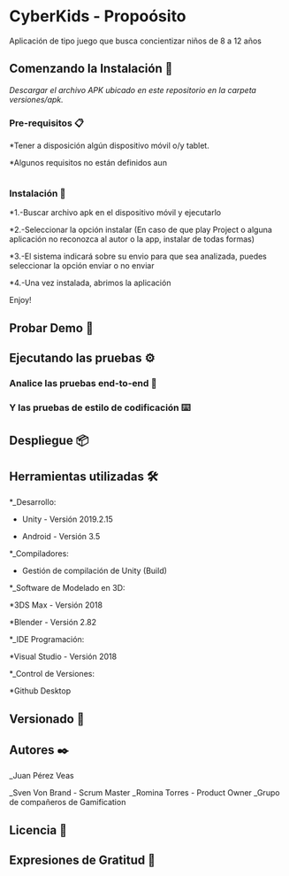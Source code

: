 # CyberKids - Propoósito

Aplicación de tipo juego que busca concientizar niños de 8 a 12 años

## Comenzando la Instalación 🚀

_Descargar el archivo APK ubicado en este repositorio en la carpeta versiones/apk._

### Pre-requisitos 📋

*Tener a disposición algún dispositivo móvil o/y tablet.

*Algunos requisitos no están definidos aun
```
```
### Instalación 🔧

*1.-Buscar archivo apk en el dispositivo móvil y ejecutarlo

*2.-Seleccionar la opción instalar (En caso de que play Project o alguna aplicación no reconozca al autor o la app, instalar de todas formas)

*3.-El sistema indicará sobre su envio para que sea analizada, puedes seleccionar la opción enviar o no enviar

*4.-Una vez instalada, abrimos la aplicación
  
Enjoy!
  
  
## Probar Demo 🚀 
## Ejecutando las pruebas ⚙️
### Analice las pruebas end-to-end 🔩
### Y las pruebas de estilo de codificación ⌨️
## Despliegue 📦
## Herramientas utilizadas 🛠️

*_Desarrollo:
   * Unity - Versión 2019.2.15
   
   * Android - Versión 3.5
   
*_Compiladores:

   * Gestión de compilación de Unity (Build)
   
*_Software de Modelado en 3D:

*3DS Max - Versión 2018

*Blender - Versión 2.82

*_IDE Programación:

*Visual Studio - Versión 2018

*_Control de Versiones:

*Github Desktop
   



## Versionado 📌

## Autores ✒️

_Juan Pérez Veas

_Sven Von Brand - Scrum Master
_Romina Torres - Product Owner
_Grupo de compañeros de Gamification 



## Licencia 📄


## Expresiones de Gratitud 🎁


